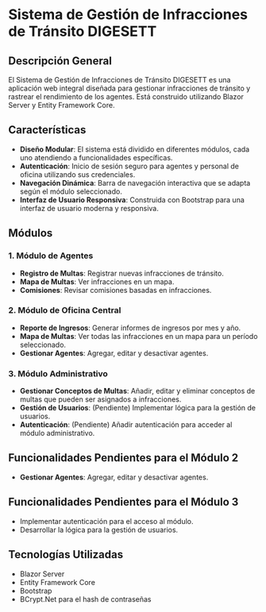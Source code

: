 # Sistema de Gestión de Infracciones de Tránsito DIGESETT

## Descripción General
El Sistema de Gestión de Infracciones de Tránsito DIGESETT es una aplicación web integral diseñada para gestionar infracciones de tránsito y rastrear el rendimiento de los agentes. Está construido utilizando Blazor Server y Entity Framework Core.

## Características
- **Diseño Modular**: El sistema está dividido en diferentes módulos, cada uno atendiendo a funcionalidades específicas.
- **Autenticación**: Inicio de sesión seguro para agentes y personal de oficina utilizando sus credenciales.
- **Navegación Dinámica**: Barra de navegación interactiva que se adapta según el módulo seleccionado.
- **Interfaz de Usuario Responsiva**: Construida con Bootstrap para una interfaz de usuario moderna y responsiva.

## Módulos
### 1. Módulo de Agentes
- **Registro de Multas**: Registrar nuevas infracciones de tránsito.
- **Mapa de Multas**: Ver infracciones en un mapa.
- **Comisiones**: Revisar comisiones basadas en infracciones.

### 2. Módulo de Oficina Central
- **Reporte de Ingresos**: Generar informes de ingresos por mes y año.
- **Mapa de Multas**: Ver todas las infracciones en un mapa para un período seleccionado.
- **Gestionar Agentes**: Agregar, editar y desactivar agentes.

### 3. Módulo Administrativo
- **Gestionar Conceptos de Multas**: Añadir, editar y eliminar conceptos de multas que pueden ser asignados a infracciones.
- **Gestión de Usuarios**: (Pendiente) Implementar lógica para la gestión de usuarios.
- **Autenticación**: (Pendiente) Añadir autenticación para acceder al módulo administrativo.

## Funcionalidades Pendientes para el Módulo 2
- **Gestionar Agentes**: Agregar, editar y desactivar agentes.

## Funcionalidades Pendientes para el Módulo 3
- Implementar autenticación para el acceso al módulo.
- Desarrollar la lógica para la gestión de usuarios.

## Tecnologías Utilizadas
- Blazor Server
- Entity Framework Core
- Bootstrap
- BCrypt.Net para el hash de contraseñas
